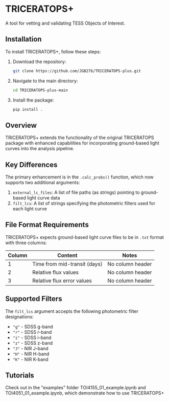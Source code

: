 # TRICERATOPS+

A tool for vetting and validating TESS Objects of Interest.

## Installation

To install TRICERATOPS+, follow these steps:

1. Download the repository:
   ```bash
   git clone https://github.com/JGB276/TRICERATOPS-plus.git
   ```

2. Navigate to the main directory:
   ```bash
   cd TRICERATOPS-plus-main
   ```

3. Install the package:
   ```bash
   pip install .
   ```
   
  ## Overview

TRICERATOPS+ extends the functionality of the original TRICERATOPS package with enhanced capabilities for incorporating ground-based light curves into the analysis pipeline.

## Key Differences

The primary enhancement is in the `.calc_probs()` function, which now supports two additional arguments:

1. `external_lc_files`: A list of file paths (as strings) pointing to ground-based light curve data
2. `filt_lcs`: A list of strings specifying the photometric filters used for each light curve

## File Format Requirements

TRICERATOPS+ expects ground-based light curve files to be in `.txt` format with three columns:

| Column | Content | Notes |
|--------|---------|-------|
| 1 | Time from mid-transit (days) | No column header |
| 2 | Relative flux values | No column header |
| 3 | Relative flux error values | No column header |

## Supported Filters

The `filt_lcs` argument accepts the following photometric filter designations:

- `"g"` - SDSS g-band
- `"r"` - SDSS r-band
- `"i"` - SDSS i-band
- `"z"` - SDSS z-band
- `"J"` - NIR J-band
- `"H"` - NIR H-band
- `"K"` - NIR K-band

## Tutorials

Check out in the "examples" folder TOI4155_01_example.ipynb and TOI4051_01_example.ipynb, which demonstrate how to use TRICERATOPS+
